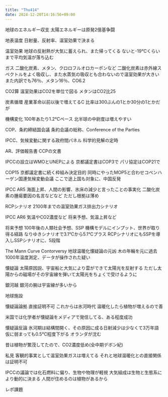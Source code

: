 ```yaml
---
title: "Thu414"
date: 2024-12-20T14:16:56+09:00
---
```

地球のエネルギー収支
太陽エネルギーは原発2億基争闘

地表温度
日射量、反射率、温室効果で決まる

温室効果
地球の反射熱が大気に蓄えられ、また帰ってくる
ないと-19℃くらいまで平均気温が落ち込む

ガス
二酸化炭素、メタン、クロロフルオロカーボンなど
二酸化炭素は赤外線スペクトルをよく吸収し、また水蒸気の吸収とも合わないので温室効果が大きい
また内訳でも76％、メタン16％、CO6.2

CO2算
温室効果はCO2を単位で図る
メタンはCO2比25

炭素循環
産業革命以前以後で増えてるC
比率は300ぶんの1とか30分の1とかだが


機構変化
100年あたり1.2℃ペース
北半球の中尉度は増えやすい

COP、条約締結国会議
条約会議の総称、Conference of the Parties

IPCC、気候変動に関する政府間パネル
科学的見解の定時

AR、評価報告書
CCPの文書

IPCCの設立はWMOとUNEPによる
京都議定書はCOP3で
パリ協定はCOP21で

COP15
京都議定書に続く枠組み決定目的
同時にやったMOP5と合わせコペンハーゲン国連気候変動会議
ここで途上国も対象に、中国反発

IPCC AR5
海面上昇、人間の影響、氷床の減少と言ったことの事実化
二酸化炭素の腫瘍要因の名言などなど
ただし根拠は薄め

RCPシナリオ
2100年までの温室効果ガス排出力シナリオ

IPCC AR6
気温やCO2濃度など
将来予想、気温上昇など

将来予想
100年後の人類社会予想、SSP
機構モデルにインプット、世界が取り得る経路
なりゆきシナリオで3.1℃から5.1℃プラス
RCPシナリオにもSSPを導入しSSPシナリオに、5段階

The Mann Curve Contorversy
地球温暖化懐疑論の元凶
木の年輪を元に過去1000年温度測定、データが操作された疑い

懐疑論
太陽原因説、宇宙船と大気により雲ができて太陽光を反射する
ただし太陽からの磁場がその宇宙線を弾いて太陽光をちょくで受けるように

銀河越
銀河の腕は宇宙線が多いから

地球施設

懐疑論論拠
直接証明不可
これからは氷河時代
温暖化したら植物が増えるので善

米国では化学者が懐疑論をメディアで発信してる、ある程度成功

懐疑論反論
氷河期は結構間開く、その原因に成る日射減少は少なくて3万年語
仮に弱まっても0.5℃程度下がる
オランダが沈む

昔は植物が繁茂してたので、CO2濃度低め(全中期デボン紀)


私見
客観的事実として温室効果ガスは増えてる
それと地球温暖化との直接関係は証明不可

IPCCの議論では化石燃料に偏り、生物や物理が軽視
大気組成は生物と生態系により動的に決まる
人間が住めるのは植物があるから


レポ課題
